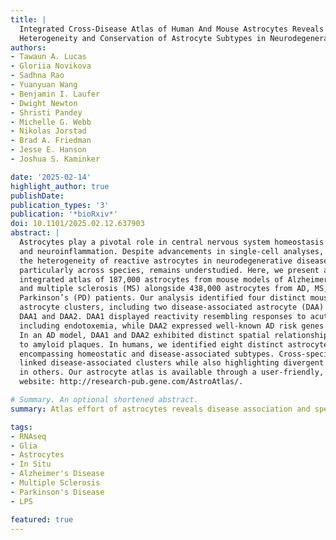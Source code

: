```yaml
---
title: |
  Integrated Cross-Disease Atlas of Human And Mouse Astrocytes Reveals
  Heterogeneity and Conservation of Astrocyte Subtypes in Neurodegeneration
authors:
- Tawaun A. Lucas
- Gloriia Novikova
- Sadhna Rao
- Yuanyuan Wang
- Benjamin I. Laufer
- Dwight Newton
- Shristi Pandey
- Michelle G. Webb
- Nikolas Jorstad
- Brad A. Friedman
- Jesse E. Hanson
- Joshua S. Kaminker

date: '2025-02-14'
highlight_author: true
publishDate:
publication_types: '3'
publication: '*bioRxiv*'
doi: 10.1101/2025.02.12.637903
abstract: |
  Astrocytes play a pivotal role in central nervous system homeostasis 
  and neuroinflammation. Despite advancements in single-cell analyses, 
  the heterogeneity of reactive astrocytes in neurodegenerative diseases,
  particularly across species, remains understudied. Here, we present an
  integrated atlas of 187,000 astrocytes from mouse models of Alzheimer’s (AD)
  and multiple sclerosis (MS) alongside 438,000 astrocytes from AD, MS, and
  Parkinson’s (PD) patients. Our analysis identified four distinct mouse
  astrocyte clusters, including two disease-associated astrocyte (DAA) clusters,
  DAA1 and DAA2. DAA1 displayed reactivity resembling responses to acute stimuli,
  including endotoxemia, while DAA2 expressed well-known AD risk genes.
  In an AD model, DAA1 and DAA2 exhibited distinct spatial relationships
  to amyloid plaques. In humans, we identified eight distinct astrocyte clusters,
  encompassing homeostatic and disease-associated subtypes. Cross-species analysis
  linked disease-associated clusters while also highlighting divergent expression
  in others. Our astrocyte atlas is available through a user-friendly, searchable
  website: http://research-pub.gene.com/AstroAtlas/.

# Summary. An optional shortened abstract.
summary: Atlas effort of astrocytes reveals disease association and specieices conservation

tags:
- RNAseq
- Glia
- Astrocytes
- In Situ
- Alzheimer's Disease
- Multiple Sclerosis
- Parkinson's Disease
- LPS

featured: true
---
```

